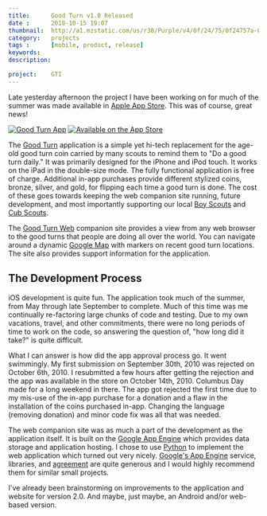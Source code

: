 ```yaml
---
title: 		Good Turn v1.0 Released
date : 		2010-10-15 19:07
thumbnail: 	http://a1.mzstatic.com/us/r30/Purple/v4/0f/24/75/0f24757a-0373-25dd-ab7f-577c08e6a311/icon175x175.png
category:	projects
tags : 		[mobile, product, release]
keywords:
description:

project: 	GTI
---
```

Late yesterday afternoon the project I have been working on for much of
the summer was made available in [Apple App Store][AppStore]. This was
of course, great news!


[![Good Turn App][appicon]][GoodTurnApp]
[![Available on the App Store][2]][GoodTurnApp]

The [Good Turn][GoodTurnApp] application is a simple yet hi-tech
replacement for the age-old good turn coin carried by many scouts to
remind them to "Do a good turn daily." It was primarily designed for the
iPhone and iPod touch. It works on the iPad in the double-size mode. The
fully functional application is free of charge. Additional in-app
purchases provide different stylized coins, bronze, silver, and gold,
for flipping each time a good turn is done. The cost of these goes
towards keeping the web companion site running, future development, and
most importantly supporting our local [Boy Scouts][Troop349] and [Cub
Scouts][Pack349].

The [Good Turn Web][GoodTurnWeb] companion site provides a view from any
web browser to the good turns that people are doing all over the world.
You can navigate around a dynamic [Google Map][GoogleMaps] with markers
on recent good turn locations. The site also provides support
information for the application.

## The Development Process

iOS development is quite fun. The application took much of the summer,
from May through late September to complete. Much of this time was me
continually re-factoring large chunks of code and testing. Due to my own
vacations, travel, and other commitments, there were no long periods of
time to work on the code, so answering the question of, "how long did it
take?" is quite difficult.

What I can answer is how did the app approval process go. It went
swimmingly. My first submission on September 30th, 2010 was rejected on
October 6th, 2010. I resubmitted a few hours after getting the rejection
and the app was available in the store on October 14th, 2010. Columbus
Day made for a long weekend in there. The app got rejected the first
time due to my mis-use of the in-app purchase for a donation and a flaw
in the installation of the coins purchased in-app. Changing the language
(removing donation) and minor code fix was all that was needed.

The web companion site was as much a part of the development as the
application itself. It is built on the [Google App
Engine][GoogleAppEngine] which provides data storage and application
hosting. I chose to use [Python][Python] to implement the web
application which turned out very nicely. [Google's App
Engine][GoogleAppEngine] service, libraries, and
[agreement][GoogleAppEngineLicense] are quite generous and I would
highly recommend them for similar small projects.

I've already been brainstorming on improvements to the application and
website for version 2.0. And maybe, just maybe, an Android and/or
web-based version.

 [GoodTurnApp]: http://itunes.apple.com/us/app/good-turn/id380482273?mt=8
 [GoodTurnWeb]: http://goodturn.stephenhouser.com/
 [Troop349]: https://sites.google.com/a/stephenhouser.com/troop349/
 [Pack349]: https://sites.google.com/site/pack349buxton/
 [GoogleAppEngine]: http://code.google.com/appengine/
 [GoogleAppEngineLicense]: https://cloud.google.com/terms/?csw=1
 [GoogleMaps]: http://maps.google.com/
 [Python]: http://python.org/
 [AppStore]: http://itunes.apple.com/us/genre/mobile-software-applications/id36?mt=8
 [appicon-highres]: http://a3.mzstatic.com/us/r30/Purple/v4/0f/24/75/0f24757a-0373-25dd-ab7f-577c08e6a311/icon350x350.jpeg
 [appicon]: http://a1.mzstatic.com/us/r30/Purple/v4/0f/24/75/0f24757a-0373-25dd-ab7f-577c08e6a311/icon175x175.png
 [1]: http://a4.mzstatic.com/us/r30/Purple/v4/1f/ab/15/1fab1520-5100-718d-479a-ffb78c4897bc/mzl.zwpmuekx.175x175-75.jpg
 [2]: http://goodturn.stephenhouser.com/images/AvailableOnTheAppStore-Small.png
 [3]: http://itunes.apple.com/us/app/good-turn/id380482273?mt=8


